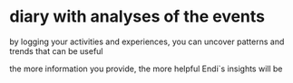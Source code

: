 # diary with analyses of the events

by logging your activities and experiences, you can uncover patterns and trends that can
be useful

the more information you provide, the more helpful Endi`s insights will be
